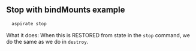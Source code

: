 ## Stop with bindMounts example

```bash
  aspirate stop
```
What it does:
When this is RESTORED from state in the `stop` command, we do the same as we do in `destroy`.